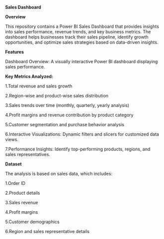 **Sales Dashboard**

**Overview**

This repository contains a Power BI Sales Dashboard that provides insights into sales performance, revenue trends, and key business metrics. The dashboard helps businesses track their sales pipeline, identify growth opportunities, and optimize sales strategies based on data-driven insights.

**Features**

Dashboard Overview: A visually interactive Power BI dashboard displaying sales performance.

**Key Metrics Analyzed:**

1.Total revenue and sales growth

2.Region-wise and product-wise sales distribution

3.Sales trends over time (monthly, quarterly, yearly analysis)

4.Profit margins and revenue contribution by product category

5.Customer segmentation and purchase behavior analysis

6.Interactive Visualizations: Dynamic filters and slicers for customized data views.

7.Performance Insights: Identify top-performing products, regions, and sales representatives.

**Dataset**

The analysis is based on sales data, which includes:

1.Order ID

2.Product details

3.Sales revenue

4.Profit margins

5.Customer demographics

6.Region and sales representative details

